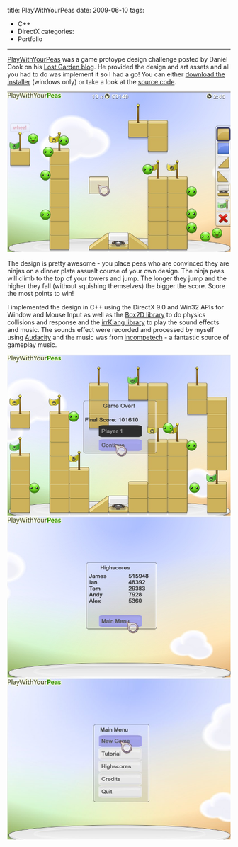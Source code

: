 title: PlayWithYourPeas
date: 2009-06-10
tags:
- C++
- DirectX
categories:
- Portfolio
---

[PlayWithYourPeas](http://www.lostgarden.com/2008/02/play-with-your-peas-game-prototyping.html) was a game protoype design challenge posted by Daniel Cook on his [Lost Garden blog](http://www.lostgarden.com). He provided the design and art assets and all you had to do was implement it so I had a go! You can either [download the installer](/2009/06/10/PlayWithYourPeas/PlayWithYourPeasSetup.exe) (windows only) or take a look at the [source code](/2009/06/10/PlayWithYourPeas/NinjaPeasSource.zip).

![](/2009/06/10/PlayWithYourPeas/screen1.jpg)

The design is pretty awesome - you place peas who are convinced they are ninjas on a dinner plate assualt course of your own design. The ninja peas will climb to the top of your towers and jump. The longer they jump and the higher they fall (without squishing themselves) the bigger the score. Score the most points to win!

I implemented the design in C++ using the DirectX 9.0 and Win32 APIs for Window and Mouse Input as well as the [Box2D library](http://box2d.org/) to do physics collisions and response and the [irrKlang library](http://www.ambiera.com/irrklang/) to play the sound effects and music. The sounds effect were recorded and processed by myself using [Audacity](http://audacity.sourceforge.net/) and the music was from [incompetech](http://incompetech.com/) - a fantastic source of gameplay music.

![](/2009/06/10/PlayWithYourPeas/screen2.jpg)
![](/2009/06/10/PlayWithYourPeas/screen3.jpg)
![](/2009/06/10/PlayWithYourPeas/screen4.jpg)

